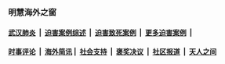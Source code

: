 
### 明慧海外之窗

####  [武汉肺炎](indexes/365.md?t=07131200) &nbsp;|&nbsp;  [迫害案例综述](indexes/328.md?t=07131200) &nbsp;|&nbsp; [迫害致死案例](indexes/277.md?t=07131200)  &nbsp;|&nbsp; [更多迫害案例](indexes/81.md?t=07131200)  &nbsp;|&nbsp; 
####  [时事评论](indexes/19.md?t=07131200) &nbsp;|&nbsp; [海外简讯](indexes/245.md?t=07131200)&nbsp;|&nbsp;  [社会支持](indexes/140.md?t=07131200) &nbsp;|&nbsp; [褒奖决议](indexes/282.md?t=07131200) &nbsp;|&nbsp; [社区报道](indexes/91.md?t=07131200)  &nbsp;|&nbsp; [天人之间](indexes/78.md?t=07131200) 

